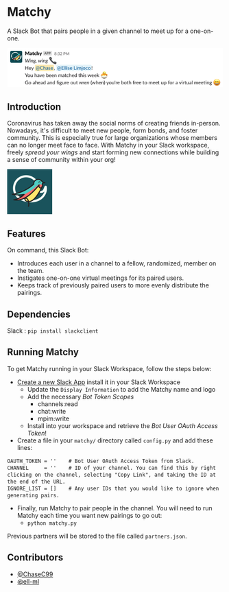 # Matchy
A Slack Bot that pairs people in a given channel to meet up for a one-on-one.

![Example Message](assets/example_message.png)

## Introduction
Coronavirus has taken away the social norms of creating friends in-person. Nowadays, it's difficult to meet new people, form bonds, and foster community. This is especially true for large organizations whose members can no longer meet face to face. With Matchy in your Slack workspace, freely *spread your wings* and start forming new connections while building a sense of community within your org!

![MatchyLogo](assets/small_matchy_logo.jpg)

## Features
On command, this Slack Bot:
* Introduces each user in a channel to a fellow, randomized, member on the team.
* Instigates one-on-one virtual meetings for its paired users.
* Keeps track of previously paired users to more evenly distribute the pairings.

## Dependencies
Slack : `pip install slackclient`

## Running Matchy  
To get Matchy running in your Slack Workspace, follow the steps below:
- [Create a new Slack App](https://api.slack.com/apps) install it in your Slack Workspace
  - Update the `Display Information` to add the Matchy name and logo
  - Add the necessary *Bot Token Scopes*
    - channels:read
    - chat:write
    - mpim:write
  - Install into your workspace and retrieve the *Bot User OAuth Access Token*!
- Create a file in your `matchy/` directory called `config.py` and add these lines:
```
OAUTH_TOKEN = ''    # Bot User OAuth Access Token from Slack.
CHANNEL     = ''    # ID of your channel. You can find this by right clicking on the channel, selecting "Copy Link", and taking the ID at the end of the URL.
IGNORE_LIST = []    # Any user IDs that you would like to ignore when generating pairs.
```
- Finally, run Matchy to pair people in the channel. You will need to run Matchy each time you want new pairings to go out:
  - `python matchy.py`

Previous partners will be stored to the file called `partners.json`.

## Contributors
- [@ChaseC99](https://github.com/ChaseC99)
- [@ell-ml](https://github.com/ell-ml)
